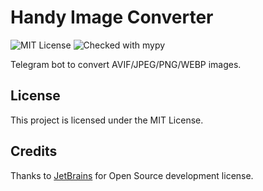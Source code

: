 # Handy Image Converter
![MIT License](https://img.shields.io/github/license/JustKappaMan/Handy-Image-Converter)
![Checked with mypy](https://img.shields.io/badge/mypy-checked-blue)

Telegram bot to convert AVIF/JPEG/PNG/WEBP images.
## License
This project is licensed under the MIT License.
## Credits
Thanks to [JetBrains](https://www.jetbrains.com/community/opensource) for Open Source development license.